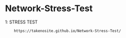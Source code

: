 # Network-Stress-Test

1: STRESS TEST
        
        https://takenosite.github.io/Network-Stress-Test/
